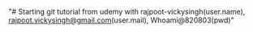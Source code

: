 "# Starting git tutorial from udemy with rajpoot-vickysingh(user.name), rajpoot.vickysingh@gmail.com(user.mail), Whoami@820803(pwd)" 